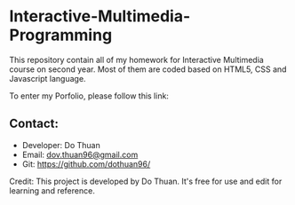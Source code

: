 # Interactive-Multimedia-Programming

This repository contain all of my homework for Interactive Multimedia course on second year.
Most of them are coded based on HTML5, CSS and Javascript language.

To enter my Porfolio, please follow this link:

## Contact:

- Developer: Do Thuan
- Email: dov.thuan96@gmail.com
- Git: https://github.com/dothuan96/

Credit: This project is developed by Do Thuan. It's free for use and edit for learning and reference.
